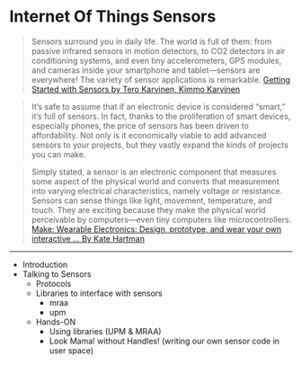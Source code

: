 # Internet Of Things Sensors

> Sensors surround you in daily life. The world is full of them: from passive infrared sensors in motion detectors, to CO2 detectors in air conditioning systems, and even tiny accelerometers, GPS modules, and cameras inside your smartphone and tablet—sensors are everywhere! The variety of sensor applications is remarkable. [Getting Started with Sensors by Tero Karvinen, Kimmo Karvinen](https://www.safaribooksonline.com/library/view/getting-started-with/9781449367077/)

> It’s safe to assume that if an electronic device is considered “smart,” it’s full of sensors. In fact, thanks to the proliferation of smart devices, especially phones, the price of sensors has been driven to affordability. Not only is it economically viable to add advanced sensors to your projects, but they vastly expand the kinds of projects you can make. 

> Simply stated, a sensor is an electronic component that measures some aspect of the physical world and converts that measurement into varying electrical characteristics, namely voltage or resistance. Sensors can sense things like light, movement, temperature, and touch. They are exciting because they make the physical world perceivable by computers—even tiny computers like microcontrollers. [Make: Wearable Electronics: Design, prototype, and wear your own interactive ...
By Kate Hartman](https://books.google.com.mx/books?id=Yt5DBAAAQBAJ)

----------

* Introduction
* Talking to Sensors
  * Protocols
  * Libraries to interface with sensors
     * mraa
     * upm
  * Hands-ON
    * Using libraries (UPM & MRAA)
    * Look Mama! without Handles! (writing our own sensor code in user space)


